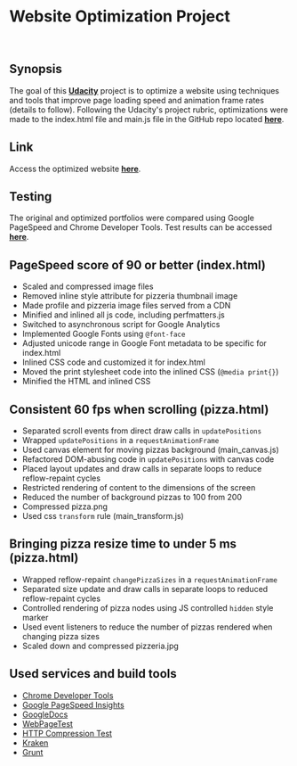 Website Optimization Project
===
<br>

Synopsis
---
The goal of this **[Udacity](https://www.udacity.com/)** project is to optimize a website using techniques and tools that improve page loading speed and animation frame rates (details to follow). Following the Udacity's project rubric, optimizations were made to the index.html file and main.js file in the GitHub repo located **[here](https://github.com/udacity/frontend-nanodegree-mobile-portfolio)**.


Link
---
Access the optimized website **[here](http://noel7847.github.io/udacity-fend-project-04/)**.


Testing
---
The original and optimized portfolios were compared using Google PageSpeed and Chrome Developer Tools. Test results can be accessed **[here](https://drive.google.com/file/d/0B9fvKmX-nM0UQUZjZTlhSFVpQnc/view?usp=sharing)**.


PageSpeed score of 90 or better (index.html)
---
+ Scaled and compressed image files
+ Removed inline style attribute for pizzeria thumbnail image
+ Made profile and pizzeria image files served from a CDN
+ Minified and inlined all js code, including perfmatters.js
+ Switched to asynchronous script for Google Analytics
+ Implemented Google Fonts using `@font-face`
+ Adjusted unicode range in Google Font metadata to be specific for index.html
+ Inlined CSS code and customized it for index.html
+ Moved the print stylesheet code into the inlined CSS (`@media print{}`)
+ Minified the HTML and inlined CSS


Consistent 60 fps when scrolling (pizza.html)
---
+ Separated scroll events from direct draw calls in `updatePositions`
+ Wrapped `updatePositions` in a `requestAnimationFrame`
+ Used canvas element for moving pizzas background (main_canvas.js)
+ Refactored DOM-abusing code in `updatePositions` with canvas code
+ Placed layout updates and draw calls in separate loops to reduce reflow-repaint cycles
+ Restricted rendering of content to the dimensions of the screen
+ Reduced the number of background pizzas to 100 from 200
+ Compressed pizza.png
+ Used css `transform` rule (main_transform.js)


Bringing pizza resize time to under 5 ms (pizza.html)
---
+ Wrapped reflow-repaint `changePizzaSizes` in a `requestAnimationFrame`
+ Separated size update and draw calls in separate loops to reduced reflow-repaint cycles
+ Controlled rendering of pizza nodes using  JS controlled `hidden` style marker
+ Used event listeners to reduce the number of pizzas rendered when changing pizza sizes
+ Scaled down and compressed pizzeria.jpg


Used services and build tools
---
+ [Chrome Developer Tools](https://developer.chrome.com/home/devtools-pillar)
+ [Google PageSpeed Insights](https://developers.google.com/speed/pagespeed/insights/)
+ [GoogleDocs](https://www.google.com/docs/about/)
+ [WebPageTest](http://www.webpagetest.org/)
+ [HTTP Compression Test](http://www.whatsmyip.org/http-compression-test/)
+ [Kraken](https://kraken.io/)
+ [Grunt](http://gruntjs.com/)